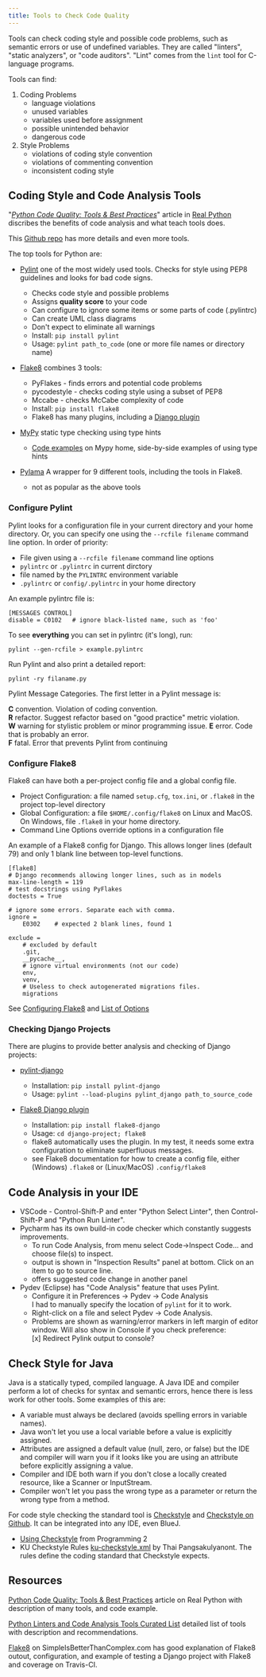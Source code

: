 ```yaml
---
title: Tools to Check Code Quality
---
```


Tools can check coding style and possible code problems, such as semantic errors or use of undefined variables. They are called "linters", "static analyzers", or "code auditors".  "Lint" comes from the `lint` tool for C-language programs. 

Tools can find:

1. Coding Problems
   - language violations
   - unused variables
   - variables used before assignment
   - possible unintended behavior
   - dangerous code
2. Style Problems
   - violations of coding style convention
   - violations of commenting convention
   - inconsistent coding style

## Coding Style and Code Analysis Tools

"[*Python Code Quality: Tools & Best Practices*][real-python-code-quality]"
article in [Real Python][real-python-code-quality] discribes the benefits of code analysis and what teach tools does.

This [Github repo][github-code-analysis-tools] has more details and even more tools.

The top tools for Python are:

* [Pylint](https://www.pylint.org/) one of the most widely used tools.  Checks for style using PEP8 guidelines and looks for bad code signs.  
  - Checks code style and possible problems
  - Assigns **quality score** to your code
  - Can configure to ignore some items or some parts of code (.pylintrc)
  - Can create UML class diagrams
  - Don't expect to eliminate all warnings
  - Install: `pip install pylint`
  - Usage: `pylint path_to_code`  (one or more file names or directory name)

* [Flake8](http://flake8.pycqa.org/en/latest/) combines 3 tools:
  - PyFlakes - finds errors and potential code problems
  - pycodestyle - checks coding style using a subset of PEP8
  - Mccabe - checks McCabe complexity of code
  - Install: `pip install flake8`
  - Flake8 has many plugins, including a [Django plugin](https://pypi.org/project/flake8-django/)

* [MyPy](http://mypy-lang.org/) static type checking using type hints
  - [Code examples](http://mypy-lang.org/examples.html) on Mypy home, side-by-side examples of using type hints

* [Pylama](https://github.com/klen/pylama) A wrapper for 9 different tools, including the tools in Flake8.
  - not as popular as the above tools

### Configure Pylint 

Pylint looks for a configuration file in your current directory and your home directory. Or, you can specify one using the `--rcfile filename` command line option.  In order of priority:

* File given using a `--rcfile filename` command line options
* `pylintrc` or `.pylintrc` in current dirctory
* file named by the `PYLINTRC` environment variable
* `.pylintrc` or `config/.pylintrc` in your home directory

An example pylintrc file is:
```
[MESSAGES CONTROL]
disable = C0102   # ignore black-listed name, such as 'foo'

```
To see **everything** you can set in pylintrc (it's long), run:
```
pylint --gen-rcfile > example.pylintrc
```

Run Pylint and also print a detailed report:

```shell
pylint -ry filaname.py
```

Pylint Message Categories.  The first letter in a Pylint message is:

**C** convention. Violation of coding convention.    
**R** refactor. Suggest refactor based on "good practice" metric violation.    
**W** warning for stylistic problem or minor programming issue.
**E** error.  Code that is probably an error.    
**F** fatal. Error that prevents Pylint from continuing


### Configure Flake8

Flake8 can have both a per-project config file and a global config file.

* Project Configuration: a file named `setup.cfg`, `tox.ini`, or `.flake8` in the project top-level directory
* Global Configuration: a file `$HOME/.config/flake8` on Linux and MacOS. On Windows, file `.flake8` in your home directory.
* Command Line Options override options in a configuration file

An example of a Flake8 config for Django. 
This allows longer lines (default 79) and only 1 blank line between top-level functions.

```
[flake8]
# Django recommends allowing longer lines, such as in models
max-line-length = 119
# test docstrings using PyFlakes
doctests = True

# ignore some errors. Separate each with comma.
ignore =
    E0302    # expected 2 blank lines, found 1

exclude =
    # excluded by default
    .git,
    __pycache__,
    # ignore virtual environments (not our code)
    env,
    venv,
    # Useless to check autogenerated migrations files.
    migrations
```

See [Configuring Flake8](https://flake8.pycqa.org/en/latest/user/configuration.html) and [List of Options](https://flake8.pycqa.org/en/latest/user/options.html)


### Checking Django Projects

There are plugins to provide better analysis and checking of Django projects:

* [pylint-django](https://pypi.org/project/pylint-django/) 
  - Installation: `pip install pylint-django`
  - Usage:  `pylint --load-plugins pylint_django path_to_source_code`

* [Flake8 Django plugin](https://pypi.org/project/flake8-django/) 
  - Installation: `pip install flake8-django`
  - Usage: `cd django-project; flake8`
  - flake8 automatically uses the plugin. In my test, it needs some extra configuration to eliminate superfluous messages.
  - see Flake8 documentation for how to create a config file, either (Windows) `.flake8` or (Linux/MacOS) `.config/flake8`


## Code Analysis in your IDE

* VSCode - Control-Shift-P and enter "Python Select Linter", then Control-Shift-P and "Python Run Linter".
* Pycharm has its own build-in code checker which constantly suggests improvements. 
  - To run Code Analysis, from menu select Code-&gt;Inspect Code... and choose file(s) to inspect.
  - output is shown in "Inspection Results" panel at bottom.  Click on an item to go to source line.
  - offers suggested code change in another panel
* Pydev (Eclipse) has "Code Analysis" feature that uses Pylint.
  - Configure it in Preferences -> Pydev -> Code Analysis    
    I had to manually specify the location of `pylint` for it to work.  
  - Right-click on a file and select Pydev -> Code Analysis.
  - Problems are shown as warning/error markers in left margin of
    editor window.  Will also show in Console if you check preference:    
    [x] Redirect Pylink output to console?

## Check Style for Java

Java is a statically typed, compiled language. A Java IDE and compiler perform a lot of checks for syntax and semantic errors, hence there is less work for other tools.  Some examples of this are:

* A variable must always be declared (avoids spelling errors in variable names).
* Java won't let you use a local variable before a value is explicitly assigned. 
* Attributes are assigned a default value (null, zero, or false) but the IDE and compiler will warn you if it looks like you are using an attribute before explicitly assigning a value.
* Compiler and IDE both warn if you don't close a locally created resource, like a Scanner or InputStream.
* Compiler won't let you pass the wrong type as a parameter or return the wrong type from a method.

For code style checking the standard tool is [Checkstyle](https://checkstyle.sourceforge.io) and [Checkstyle on Github](https://github.com/checkstyle/checkstyle).  It can be integrated into any IDE, even BlueJ.

* [Using Checkstyle](https://skeoop.github.io/docs/Checkstyle.pdf) from Programming 2
* KU Checkstyle Rules [ku-checkstyle.xml](https://skeoop.github.io/docs/ku-checkstyle.xml) by Thai Pangsakulyanont. The rules define the coding standard that Checkstyle expects.

## Resources

[Python Code Quality: Tools & Best Practices][real-python-code-quality] article on Real Python with description of many tools, and code example.

[Python Linters and Code Analysis Tools Curated List][github-code-analysis-tools] detailed list of tools with description and recommendations.

[Flake8](https://simpleisbetterthancomplex.com/packages/2016/08/05/flake8.html) on SimpleIsBetterThanComplex.com has good explanation of Flake8 outout, configuration, and example of testing a Django project with Flake8 and coverage on Travis-CI.

[real-python-code-quality]: https://realpython.com/python-code-quality/
[github-code-analysis-tools]: https://github.com/vintasoftware/python-linters-and-code-analysis
